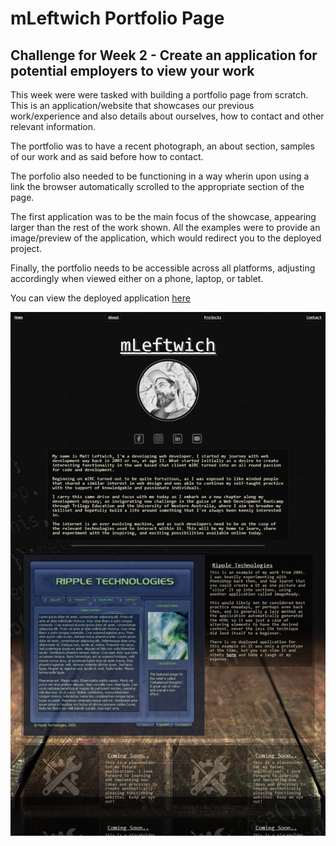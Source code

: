 # mLeftwich Portfolio Page
## Challenge for Week 2 - Create an application for potential employers to view your work

This week were were tasked with building a portfolio page from scratch.
This is an application/website that showcases our previous work/experience and also details about ourselves, how to contact and other relevant information.

The portfolio was to have a recent photograph, an about section, samples of our work and as said before how to contact.

The porfolio also needed to be functioning in a way wherin upon using a link the browser automatically scrolled to the appropriate section of the page.

The first application was to be the main focus of the showcase, appearing larger than the rest of the work shown.
All the examples were to provide an image/preview of the application, which would redirect you to the deployed project.

Finally, the portfolio needs to be accessible across all platforms, adjusting accordingly when viewed either on a phone, laptop, or tablet.

You can view the deployed application [here](https://mleftwich.github.io/mLeftwich/)

![screenshot](/assets/images/screenshot.png)




